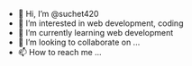 - 👋 Hi, I’m @suchet420
- 👀 I’m interested in web development, coding
- 🌱 I’m currently learning web development
- 💞️ I’m looking to collaborate on ...
- 📫 How to reach me ...

<!---
suchet420/suchet420 is a ✨ special ✨ repository because its `README.md` (this file) appears on your GitHub profile.
You can click the Preview link to take a look at your changes.
--->
